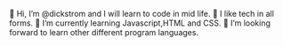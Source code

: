 👋 Hi, I’m @dickstrom and I will learn to code in mid life.
👀 I like tech in all forms.
🌱 I’m currently learning Javascript,HTML and CSS.
💞️ I’m looking forward to learn other different program languages.